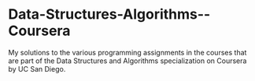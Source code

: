 # Data-Structures-Algorithms--Coursera
My solutions to the various programming assignments in the courses that are part of the Data Structures and Algorithms specialization on Coursera by UC San Diego.

